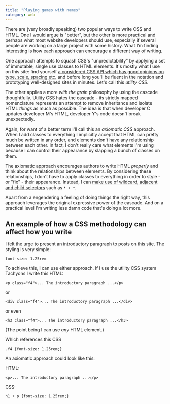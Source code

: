 ```yaml
---
title: "Playing games with names"
category: web
---
```


There are (very broadly speaking) two popular ways to write CSS and HTML. One I would argue is "better", but the other is more practical and perhaps what most website developers should use, especially if several people are working on a large project with some history. What I’m finding interesting is how each approach can encourage a different way of writing.

One approach attempts to squash CSS's "unpredictability" by applying a set of immutable, single use classes to HTML elements. It's mostly what I use on this site: find yourself [a considered CSS API which has good opinions on type, scale, spacing etc.](https://tachyons.io) and before long you'll be fluent in the notation and prototyping well-designed sites in minutes. Let's call this _utility CSS_.

The other applies a more _with the grain_ philosophy by using the cascade thoughtfully. Utility CSS hates the cascade - its strictly mapped nomenclature represents an attempt to remove inheritance and isolate HTML _things_ as much as possible. The idea is that when developer C updates developer M's HTML, developer Y's code doesn't break unexpectedly.

Again, for want of a better term I'll call this an _axiomatic CSS_ approach. When I add classes to everything I implicitly accept that HTML can pretty much be written in any order, and elements don't have any relationship between each other. In fact, I don't really care what elements I'm using because I can control their appearance by slapping a bunch of classes on them.

The axiomatic approach encourages authors to write HTML _properly_ and think about the relationships between elements. By considering these relationships, I don't have to apply classes to everything in order to style - or "fix" - their appearance. Instead, I can [make use of wildcard, adjacent and child selectors](https://alistapart.com/article/axiomatic-css-and-lobotomized-owls/) such as `* + *`.

Apart from a engendering a feeling of doing things the right way, this approach leverages the original expressive power of the cascade. And on a practical level I'm writing less damn code that's doing a lot more.

## An example of how a CSS methodology can affect how you write

I felt the urge to present an introductory paragraph to posts on this site. The styling is very simple:

`font-size: 1.25rem`

To achieve this, I can use either approach. If I use the utility CSS system Tachyons I write this HTML:

`<p class="f4">... The introductory paragraph ...</p>`

or

`<div class="f4">... The introductory paragraph ...</div>`

or even

`<h3 class="f4">... The introductory paragraph ...</h3>`

(The point being I can use _any_ HTML element.)

Which references this CSS

`.f4 {font-size: 1.25rem;}`

An axiomatic approach could look like this:

HTML:

`<p>... The introductory paragraph ...</p>`

CSS:

`h1 + p {font-size: 1.25rem;}`











